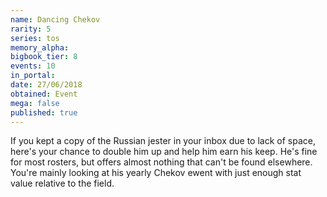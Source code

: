 ```yaml
---
name: Dancing Chekov
rarity: 5
series: tos
memory_alpha:
bigbook_tier: 8
events: 10
in_portal:
date: 27/06/2018
obtained: Event
mega: false
published: true
---
```


If you kept a copy of the Russian jester in your inbox due to lack of space, here's your chance to double him up and help him earn his keep. He's fine for most rosters, but offers almost nothing that can't be found elsewhere. You're mainly looking at his yearly Chekov ewent with just enough stat value relative to the field.
